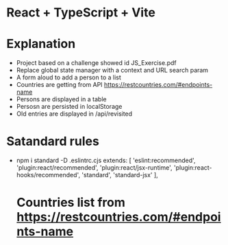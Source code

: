 # React + TypeScript + Vite

# Explanation
- Project based  on a challenge showed id JS_Exercise.pdf
- Replace global state manager with a context and URL search param
- A form aloud to add a person to a list
- Countries are getting from API https://restcountries.com/#endpoints-name
- Persons are displayed in a table
- Persosn are persisted in localStorage
- Old entries are displayed in /api/revisited

# Satandard rules
- npm i standard -D
.eslintrc.cjs
  extends: [
    'eslint:recommended',
    'plugin:react/recommended',
    'plugin:react/jsx-runtime',
    'plugin:react-hooks/recommended',
    'standard',
    'standard-jsx'
  ],

  # Countries list from https://restcountries.com/#endpoints-name